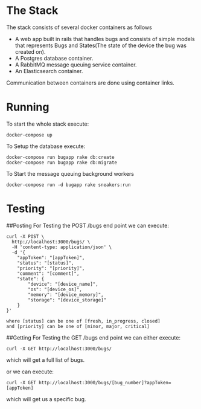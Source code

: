 # The Stack
The stack consists of several docker containers as follows

* A web app built in rails that handles bugs and
consists of simple models that represents Bugs and
States(The state of the device the bug was created on).
* A Postgres database container.
* A RabbitMQ message queuing service container.
* An Elasticsearch container.

Communication between containers are done using container links.


# Running
To start the whole stack execute:
```
docker-compose up
```

To Setup the database execute:
```
docker-compose run bugapp rake db:create
docker-compose run bugapp rake db:migrate
```

To Start the message queuing background workers
```
docker-compose run -d bugapp rake sneakers:run
```


# Testing

##Posting
For Testing the POST /bugs end point we can execute:
```
curl -X POST \
  http://localhost:3000/bugs/ \
  -H 'content-type: application/json' \
  -d '{
	"appToken": "[appToken]",
	"status": "[status]",
	"priority": "[priority]",
	"comment": "[comment]",
	"state": {
		"device": "[device_name]",
		"os": "[device_os]",
		"memory": "[device_memory]",
		"storage": "[device_storage]"
	}
}'

where [status] can be one of [fresh, in_progress, closed]
and [priority] can be one of [minor, major, critical]
```

##Getting
For Testing the GET /bugs end point we can either execute:
```
curl -X GET http://localhost:3000/bugs/
```
which will get a full list of bugs.

or we can execute:
```
curl -X GET http://localhost:3000/bugs/[bug_number]?appToken=[appToken]
```
which will get us a specific bug.
